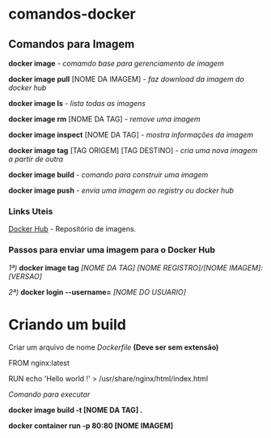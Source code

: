 # comandos-docker #

## Comandos para Imagem ##

 __docker image__ - _comamdo base para gerenciamento de imagem_
 
 __docker image pull__ [NOME DA IMAGEM] - _faz download da imagem do docker hub_

__docker image ls__ - _lista todas as imagens_

__docker image rm__ [NOME DA TAG] - _remove uma imagem_

__docker image inspect__ [NOME DA TAG] - _mostra informações da imagem_

__docker image tag__ [TAG ORIGEM] [TAG DESTINO] - _cria uma nova imagem a partir de outra_

__docker image build__ - _comando para construir uma imagem_

__docker image push__ - _envia uma imagem ao registry ou docker hub_

### Links Uteis ###

[Docker Hub](https://hub.docker.com/search/?type=image) - Repositório de imagens.

### Passos para enviar uma imagem para o Docker Hub ###

_1ª)_ __docker image tag__ _[NOME DA TAG]_  _[NOME REGISTRO]/[NOME IMAGEM]:[VERSAO]_

_2ª)_ __docker login --username=__ _[NOME DO USUARIO]_

# Criando um build #

Criar um arquivo de nome _Dockerfile_ __(Deve ser sem extensão)__

FROM nginx:latest

RUN echo 'Hello world !' > /usr/share/nginx/html/index.html
  
_Comando para executar_

__docker image build -t [NOME DA TAG] .__

__docker container run -p 80:80 [NOME IMAGEM]__
